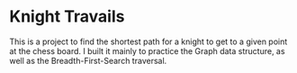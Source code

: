 
# Knight Travails

This is a project to find the shortest path for a knight to get to a given point at the chess board.
I built it mainly to practice the Graph data structure, as well as the Breadth-First-Search traversal.

